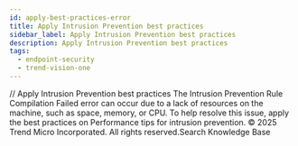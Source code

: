 ```yaml
---
id: apply-best-practices-error
title: Apply Intrusion Prevention best practices
sidebar_label: Apply Intrusion Prevention best practices
description: Apply Intrusion Prevention best practices
tags:
  - endpoint-security
  - trend-vision-one
---
```


/*<![CDATA[*/ $('#title').html($('meta[name=map-description]').attr('content')); /*]]>*/ Apply Intrusion Prevention best practices The Intrusion Prevention Rule Compilation Failed error can occur due to a lack of resources on the machine, such as space, memory, or CPU. To help resolve this issue, apply the best practices on Performance tips for intrusion prevention. © 2025 Trend Micro Incorporated. All rights reserved.Search Knowledge Base